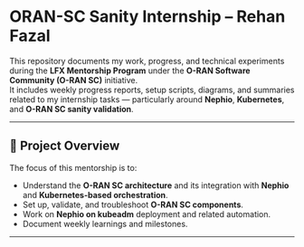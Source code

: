 # ORAN-SC Sanity Internship – Rehan Fazal

This repository documents my work, progress, and technical experiments during the **LFX Mentorship Program** under the **O-RAN Software Community (O-RAN SC)** initiative.  
It includes weekly progress reports, setup scripts, diagrams, and summaries related to my internship tasks — particularly around **Nephio**, **Kubernetes**, and **O-RAN SC sanity validation**.

---

## 🧠 Project Overview

The focus of this mentorship is to:
- Understand the **O-RAN SC architecture** and its integration with **Nephio** and **Kubernetes-based orchestration**.
- Set up, validate, and troubleshoot **O-RAN SC components**.
- Work on **Nephio on kubeadm** deployment and related automation.
- Document weekly learnings and milestones.

---




